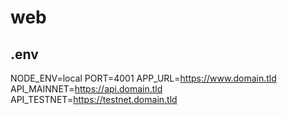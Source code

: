 # web

## .env

NODE_ENV=local
PORT=4001
APP_URL=https://www.domain.tld
API_MAINNET=https://api.domain.tld
API_TESTNET=https://testnet.domain.tld